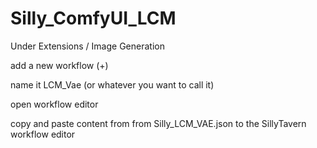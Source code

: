 # Silly_ComfyUI_LCM


Under Extensions / Image Generation

  add a new workflow (+)
  
  name it LCM_Vae (or whatever you want to call it)
  
  open workflow editor
  
  copy and paste content from from Silly_LCM_VAE.json to the SillyTavern workflow editor
